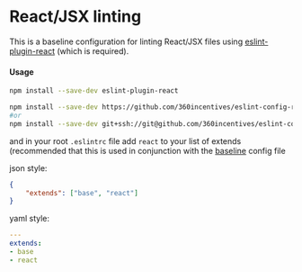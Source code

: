 # React/JSX linting

This is a baseline configuration for linting React/JSX files using [eslint-plugin-react](https://github.com/yannickcr/eslint-plugin-react) (which is required).

#### Usage

```sh
npm install --save-dev eslint-plugin-react

npm install --save-dev https://github.com/360incentives/eslint-config-react.git
#or
npm install --save-dev git+ssh://git@github.com/360incentives/eslint-config-react.git

```

and in your root `.eslintrc` file add `react` to your list of extends (recommended that this is used in conjunction with the [baseline](https://github.com/360incentives/eslint-config-base) config file

json style:
```json
{
    "extends": ["base", "react"]
}
```

yaml style:
```yaml
---
extends:
- base
- react
```
